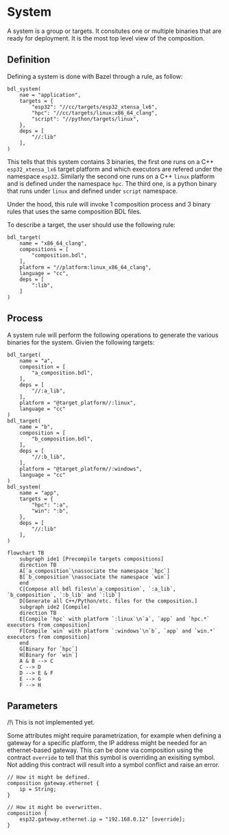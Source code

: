 # System

A system is a group or targets. It consitutes one or multiple binaries that are ready for deployment.
It is the most top level view of the composition.

## Definition

Defining a system is done with Bazel through a rule, as follow:

```bzl
bdl_system(
    nae = "application",
    targets = {
        "esp32": "//cc/targets/esp32_xtensa_lx6",
        "hpc": "//cc/targets/linux:x86_64_clang",
        "script": "//python/targets/linux",
    },
    deps = [
        "//:lib"
    ],
)
```

This tells that this system contains 3 binaries, the first one runs on a C++ `esp32_xtensa_lx6` target platform and which
executors are refered under the namespace `esp32`. Similarly the second one runs on a C++ `linux` platform and is defined
under the namespace `hpc`. The third one, is a python binary that runs under `linux` and defined under `script` namespace.

Under the hood, this rule will invoke 1 composition process and 3 binary rules that uses the same composition BDL files.

To describe a target, the user should use the following rule:

```bdl
bdl_target(
    name = "x86_64_clang",
    compositions = [
        "composition.bdl",
    ],
    platform = "//platform:linux_x86_64_clang",
    language = "cc",
    deps = [
        ":lib",
    ]
)
```

## Process

A system rule will perform the following operations to generate the various binaries for the system.
Givien the following targets:

```bdl
bdl_target(
    name = "a",
    composition = [
        "a_composition.bdl",
    ],
    deps = [
        "//:a_lib",
    ],
    platform = "@target_platform//:linux",
    language = "cc"
)
bdl_target(
    name = "b",
    composition = [
        "b_composition.bdl",
    ],
    deps = [
        "//:b_lib",
    ],
    platform = "@target_platform//:windows",
    language = "cc"
)
bdl_system(
    name = "app",
    targets = {
        "hpc": ":a",
        "win": ":b",
    },
    deps = [
        "//:lib"
    ],
)
```

```mermaid
flowchart TB
    subgraph ide1 [Precompile targets compositions]
    direction TB
    A[`a_composition`\nassociate the namespace `hpc`]
    B[`b_composition`\nassociate the namespace `win`]
    end
    C[Compose all bdl files\n`a_composition`, `:a_lib`, `b_composition`, `:b_lib` and `:lib`]
    D[Generate all C++/Python/etc. files for the composition.]
    subgraph ide2 [Compile]
    direction TB
    E[Compile `hpc` with platform `:linux`\n`a`, `app` and `hpc.*` executors from composition]
    F[Compile `win` with platform `:windows`\n`b`, `app` and `win.*` executors from composition]
    end
    G[Binary for `hpc`]
    H[Binary for `win`]
    A & B --> C
    C --> D
    D --> E & F
    E --> G
    F --> H
```

## Parameters

/!\ This is not implemented yet.

Some attributes might require parametrization, for example when defining a gateway for a specific platform, the IP address
might be needed for an ethernet-based gateway.
This can be done via composition using the contract `override` to tell that this symbol is overriding an exisiting symbol.
Not adding this contract will result into a symbol conflict and raise an error.

```bd
// How it might be defined.
composition gateway.ethernet {
    ip = String;
}

// How it might be overwritten.
composition {
    esp32.gateway.ethernet.ip = "192.168.0.12" [override];
}
```
